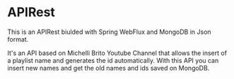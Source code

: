 # APIRest


This is an APIRest biulded with Spring WebFlux and MongoDB in Json format.

It's an API based on Michelli Brito Youtube Channel that allows the insert of 
a playlist name and generates the id automatically. With this API you can insert new names and get the old names and ids saved on MongoDB.
